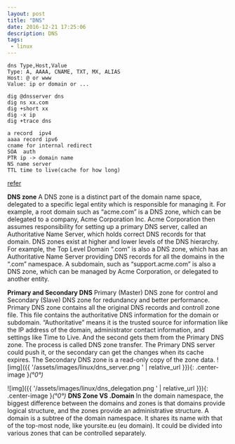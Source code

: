 ```yaml
---
layout: post
title: "DNS"
date: 2016-12-21 17:25:06
description: DNS
tags: 
 - linux
---
```



```
dns Type,Host,Value
Type: A, AAAA, CNAME, TXT, MX, ALIAS
Host: @ or www
Value: ip or domain or ...

dig @dnsserver dns
dig ns xx.com
dig +short xx
dig -x ip
dig +trace dns

a record  ipv4
aaaa record ipv6
cname for internal redirect
SOA  auth
PTR ip -> domain name
NS name server
TTL time to live(cache for how long)
```

[refer](https://www.ruanyifeng.com/blog/2016/06/dns.html)

**DNS zone**
A DNS zone is a distinct part of the domain name space, delegated to a specific legal entity which is responsible for managing it.
For example, a root domain such as “acme.com” is a DNS zone, which can be delegated to a company, Acme Corporation Inc. Acme Corporation then assumes responsibility for setting up a primary DNS server, called an Authoritative Name Server, which holds correct DNS records for that domain.
DNS zones exist at higher and lower levels of the DNS hierarchy. For example, the Top Level Domain “.com” is also a DNS zone, which has an Authoritative Name Server providing DNS records for all the domains in the “.com” namespace. A subdomain, such as “support.acme.com” is also a DNS zone, which can be managed by Acme Corporation, or delegated to another entity.

**Primary and Secondary DNS**
Primary (Master) DNS zone for control and Secondary (Slave) DNS zone for redundancy and better performance.
Primary DNS zone contains all the original DNS records and controll zone file.  This file contains the authoritative DNS information for the domain or subdomain. “Authoritative” means it is the trusted source for information like the IP address of the domain, administrator contact information, and settings like Time to Live. And the second gets them from the Primary DNS zone. The process is called DNS zone transfer. The Primary DNS server could push it, or the secondary can get the changes when its cache expires.
The Secondary DNS zone is a read-only copy of the zone data. 
![img]({{ '/assets/images/linux/dns_server.png ' | relative_url }}){: .center-image }*(°0°)*


![img]({{ '/assets/images/linux/dns_delegation.png ' | relative_url }}){: .center-image }*(°0°)*
**DNS Zone VS .Domain**
In the domain namespace, the biggest difference between the domains and zones is that domains provide logical structure, and the zones provide an administrative structure. 
A domain is a subtree of the domain namespace. It shares its name with that of the top-most node, like yoursite.eu (eu domain). It could be divided into various zones that can be controlled separately.
 
